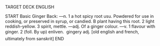 TARGET DECK
ENGLISH

START
Basic
Ginger
Back: —n. 1 a hot spicy root usu. Powdered for use in cooking, or preserved in syrup, or candied. B plant having this root. 2 light reddish-yellow. 3 spirit, mettle. —adj. Of a ginger colour. —v. 1 flavour with ginger. 2 (foll. By up) enliven.  gingery adj. [old english and french, ultimately from sanskrit]
END
